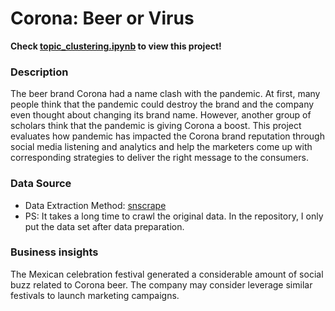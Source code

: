 # Corona: Beer or Virus
**Check [topic_clustering.ipynb](https://github.com/Feiyi-Ding/Portfolio/blob/main/corona_NLP/topic_clustering.ipynb) to view this project!**
### Description
<p>The beer brand Corona had a name clash with the pandemic. At first, many people think that the pandemic could destroy the brand and the company even 
  thought about changing its brand name. However, another group of scholars think that the pandemic is giving Corona a boost. This project evaluates how 
  pandemic has impacted the Corona brand reputation through social media listening and analytics and help the marketers come up with corresponding 
  strategies to deliver the right message to the consumers.</p>

### Data Source
* Data Extraction Method: [snscrape](https://github.com/JustAnotherArchivist/snscrape#readme) 
* PS: It takes a long time to crawl the original data. In the repository, I only put the data set after data preparation.

### Business insights
The Mexican celebration festival generated a considerable amount of social buzz related to Corona beer. 
The company may consider leverage similar festivals to launch marketing campaigns.

